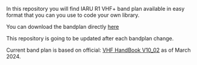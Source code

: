 In this repository you will find IARU R1 VHF+ band plan available in easy format that you can you use to code your own library.

You can download the bandplan directly [here](./bandplan.xls)

This repository is going to be updated after each bandplan change.

Current band plan is based on official: [VHF HandBook V10_02](https://www.iaru-r1.org/wp-content/uploads/2024/11/VHF_Handbook_V10_02.pdf) as of March 2024.
